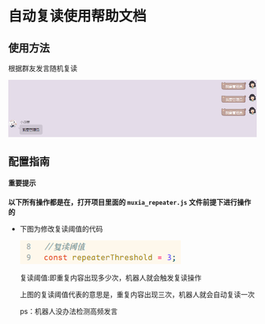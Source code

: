 # 自动复读使用帮助文档

## 使用方法

根据群友发言随机复读

![](https://raw.githubusercontent.com/MuXia-0326/YunzaiBotJsPluginMuXia/master/pluginHelp/imgs/repeater/1.png)

## 配置指南

#### 重要提示

**以下所有操作都是在，打开项目里面的 `muxia_repeater.js` 文件前提下进行操作的**

-   下图为修改复读阈值的代码

    ![](https://raw.githubusercontent.com/MuXia-0326/YunzaiBotJsPluginMuXia/master/pluginHelp/imgs/repeater/2.png)

    复读阈值:即重复内容出现多少次，机器人就会触发复读操作

    上图的复读阈值代表的意思是，重复内容出现三次，机器人就会自动复读一次

    ps：机器人没办法检测高频发言
